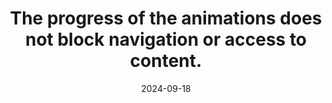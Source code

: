 ---
N: '122'
Rubrique: Images et médias
title: The progress of the animations does not block navigation or access to content.
abstract: 
categories: ["Images and media"]
agrege: O4122-E033
opquast: '4 122'
indiceebook: '33'
description: "Rule n° 033"
before: "032"
weight: "033"
after: "034"
actif: '1'
layout: rules
date: 2024-09-18
tags: ["", ""]
objectif: ["", ""]
Meo: [""]
Controle: [""
]
Source: ["Opquast"]
Referentiel: [""]
Steps: ["", ""]
---
